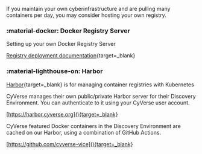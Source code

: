 If you maintain your own cyberinfrastructure and are pulling many containers per day, you may consider hosting your own registry.

### :material-docker: Docker Registry Server

Setting up your own Docker Registry Server 

[Registry deployment documentation](https://docs.docker.com/registry/deploying/){target=_blank}

### :material-lighthouse-on: Harbor

[Harbor](https://goharbor.io/){target=_blank} is for managing container registries with Kubernetes

CyVerse manages their own public/private Harbor server for their Discovery Environment. You can authenticate to it using your CyVerse user account.

[https://harbor.cyverse.org](){target=_blank}

CyVerse featured Docker containers in the Discovery Environment are cached on our Harbor, using a combination of GitHub Actions.

[https://github.com/cyverse-vice](){target=_blank} 